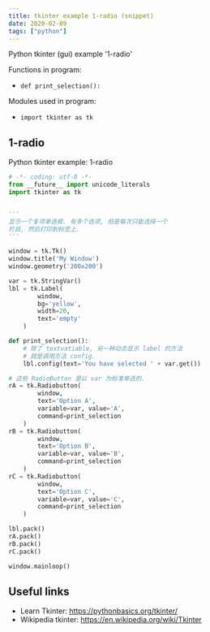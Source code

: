 ```yaml
---
title: tkinter example 1-radio (snippet)
date: 2020-02-09
tags: ["python"]
---
```

Python tkinter (gui) example '1-radio'

Functions in program: 
* `def print_selection():`

Modules used in program: 
* `import tkinter as tk`

## 1-radio

Python tkinter example: 1-radio

```python
# -*- coding: utf-8 -*-
from __future__ import unicode_literals
import tkinter as tk


'''
显示一个复项单选框. 有多个选项, 但是每次只能选择一个
栏目, 然后打印到标签上.
'''

window = tk.Tk()
window.title('My Window')
window.geometry('200x200')

var = tk.StringVar()
lbl = tk.Label(
		window,
		bg='yellow',
		width=20,
		text='empty'
	)

def print_selection():
	# 除了 textvatiable, 另一种动态显示 label 的方法
	# 就是调用方法 config.
	lbl.config(text='You have selected ' + var.get())

# 这些 RadioButton 是以 var 为标准单选的.
rA = tk.Radiobutton(
		window,
		text='Option A',
		variable=var, value='A',
		command=print_selection
	)
rB = tk.Radiobutton(
		window,
		text='Option B',
		variable=var, value='B',
		command=print_selection
	)
rC = tk.Radiobutton(
		window,
		text='Option C',
		variable=var, value='C',
		command=print_selection
	)

lbl.pack()
rA.pack()
rB.pack()
rC.pack()

window.mainloop()


```

## Useful links

- Learn Tkinter: https://pythonbasics.org/tkinter/
- Wikipedia tkinter: https://en.wikipedia.org/wiki/Tkinter
